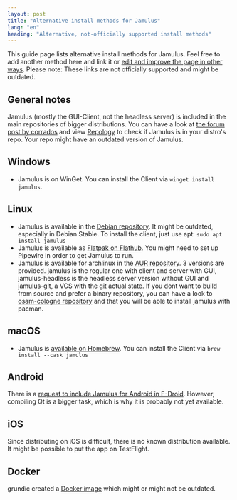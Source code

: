 ```yaml
---
layout: post
title: "Alternative install methods for Jamulus"
lang: "en"
heading: "Alternative, not-officially supported install methods"
---
```


This guide page lists alternative install methods for Jamulus. Feel free to add another method here and link it or [edit and improve the page in other ways](https://github.com/jamulussoftware/jamuluswebsite/edit/release/_posts/2022-03-04-Alternative-Install-Methods.md). Please note: These links are not officially supported and might be outdated.

<!--more-->

## General notes
Jamulus (mostly the GUI-Client, not the headless server) is included in the main repositories of bigger distributions. You can have a look at [the forum post by corrados](https://github.com/jamulussoftware/jamulus/discussions/914) and view [Repology](https://repology.org/project/jamulus/versions) to check if Jamulus is in your distro's repo. Your repo might have an outdated version of Jamulus.

## Windows

* Jamulus is on WinGet. You can install the Client via `winget install jamulus`.

## Linux

* Jamulus is available in the [Debian repository](https://packages.debian.org/sid/sound/jamulus). It might be outdated, especially in Debian Stable. To install the client, just use apt: `sudo apt install jamulus`
* Jamulus is available as [Flatpak on Flathub](https://flathub.org/apps/details/io.jamulus.Jamulus). You might need to set up Pipewire in order to get Jamulus to run.
* Jamulus is available for archlinux in the [AUR repository](https://aur.archlinux.org/packages?O=0&K=jamulus). 3 versions are provided. jamulus is the regular one with client and server with GUI, jamulus-headless is the headless server version without GUI and jamulus-git, a VCS with the git actual state. If you dont want to build from source and prefer a binary repository, you can have a look to [osam-cologne repository](https://github.com/osam-cologne/archlinux-proaudio) and that you will be able to install jamulus with pacman.

## macOS
* Jamulus is [available on Homebrew](https://formulae.brew.sh/cask/jamulus). You can install the Client via `brew install --cask jamulus`

## Android
There is a [request to include Jamulus for Android in F-Droid](https://gitlab.com/fdroid/rfp/-/issues/2011). However, compiling Qt is a bigger task, which is why it is probably not yet available.

## iOS
Since distributing on iOS is difficult, there is no known distribution available. It might be possible to put the app on TestFlight.

## Docker
grundic created a [Docker image](https://github.com/grundic/jamulus-docker) which might or might not be outdated.
